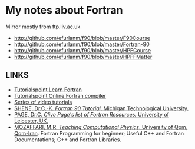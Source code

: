 # My notes about Fortran

Mirror mostly from ftp.liv.ac.uk

* http://github.com/efurlanm/f90/blob/master/F90Course
* http://github.com/efurlanm/f90/blob/master/Fortran-90
* http://github.com/efurlanm/f90/blob/master/HPFCourse
* http://github.com/efurlanm/f90/blob/master/HPFFMatter



## LINKS

* [Tutorialspoint Learn Fortran](https://www.tutorialspoint.com/fortran/)
* [Tutorialspoint Online Fortran compiler](https://www.tutorialspoint.com/compile_fortran_online.php)
* [Series of video tutorials](https://www.youtube.com/user/hexafoil/videos)
* [SHENE, Dr.C.-K. *Fortran 90 Tutorial*. Michigan Technological University.](https://pages.mtu.edu/~shene/COURSES/cs201/NOTES/fortran.html)
* [PAGE, Dr.C. *Clive Page's list of Fortran Resources*. University of Leicester, UK.](https://www.star.le.ac.uk/~cgp/fortran.html)
* [MOZAFFARI, M.R. *Teaching Computational Physics*. University of Qom, Qom-Iran](http://www.alum.sharif.ir/~reza_mozaffari/Teaching_computational_physics.html). Fortran Programming for beginner; Useful C++ and Fortran Documentations; C++ and Fortran Libraries.
